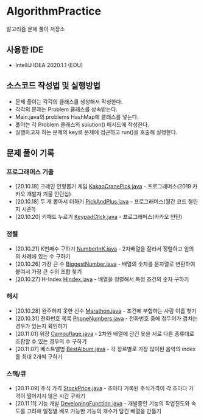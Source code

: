 # AlgorithmPractice
알고리즘 문제 풀이 저장소

## 사용한 IDE
- IntelliJ IDEA 2020.1.1 (EDU)

## 소스코드 작성법 및 실행방법
- 문제 풀이는 각각의 클래스를 생성해서 작성한다.
- 각각의 문제는 Problem 클래스를 상속받는다. 
- Main.java의 problems HashMap에 클래스를 넣는다.
- 풀이는 각 Problem 클래스의 solution() 메서드에 작성한다. 
- 실행하고자 하는 문제의 key로 문제에 접근하고 run()을 호출해 실행한다.

## 문제 풀이 기록
### 프로그래머스 기출
- [20.10.18] 크레인 인형뽑기 게임 [KakaoCranePick.java](https://github.com/WoogearKwon/AlgorithmPractice/blob/master/src/problems/kakao/KakaoCranePick.java) - 프로그래머스(2019 카카오 개발자 겨울 인턴십)
- [20.10.18] 두 개 뽑아서 더하기 [PickAndPlus.java](https://github.com/WoogearKwon/AlgorithmPractice/blob/master/src/problems/code_challenge/PickAndPlus.java) - 프로그래머스(월간 코드 챌린지 시즌1)
- [20.10.20] 키패드 누르기 [KeypadClick.java](https://github.com/WoogearKwon/AlgorithmPractice/blob/master/src/problems/kakao/KeypadClick.java) - 프로그래머스(카카오 인턴)

### 정렬
- [20.10.21] K번째수 구하기 [NumberInK.java](https://github.com/WoogearKwon/AlgorithmPractice/blob/master/src/problems/sort/NumberInK.java) - 2차배열을 잘라서 정렬하고 임의의 차례에 있는 수 구하기
- [20.10.26] 가장 큰 수 [BiggestNumber.java](https://github.com/WoogearKwon/AlgorithmPractice/blob/master/src/problems/sort/BiggestNumber.java) - 배열의 숫자를 문자열로 변환하여 붙여서 가장 큰 수의 조합 찾기
- [20.10.27] H-Index [HIndex.java](https://github.com/WoogearKwon/AlgorithmPractice/blob/master/src/problems/sort/HIndex.java) - 배열을 정렬해서 특정 조건의 숫자 구하기

### 해시
- [20.10.28] 완주하지 못한 선수 [Marathon.java](https://github.com/WoogearKwon/AlgorithmPractice/blob/master/src/problems/hash/Marathon.java) - 조건에 부합하는 사람 이름 찾기
- [20.10.31] 전화번호 목록 [PhoneNumbers.java](https://github.com/WoogearKwon/AlgorithmPractice/blob/master/src/problems/hash/PhoneNumbers.java) - 전화번호 중에 접두어가 겹치는 경우가 있는지 확인하기
- [20.11.01] 위장 [Camouflage.java](https://github.com/WoogearKwon/AlgorithmPractice/blob/master/src/problems/hash/Camouflage.java) - 2차원 배열에 담긴 옷을 서로 다른 종류대로 조합할 수 있는 경우의 수 구하기
- [20.11.07] 베스트앨범 [BestAlbum.java](https://github.com/WoogearKwon/AlgorithmPractice/blob/master/src/problems/hash/BestAlbum.java) - 각 장르별로 가장 많이된 음악의 index를 최대 2개씩 구하기

### 스택/큐
- [20.11.09] 주식 가격 [StockPrice.java](https://github.com/WoogearKwon/AlgorithmPractice/blob/master/src/problems/stack_queue/StockPrice.java) - 초마다 기록된 주식가격이 각 초마다 가격이 떨어지지 않은 시간 구하기
- [20.11.11] 기능 개발 [DevelopingFunction.java](https://github.com/WoogearKwon/AlgorithmPractice/blob/master/src/problems/stack_queue/DevelopingFunction.java) - 개발중인 기능의 작업진도와 속도를 고려해 일정별 배포 가능한 기능의 개수가 담긴 배열을 만들기